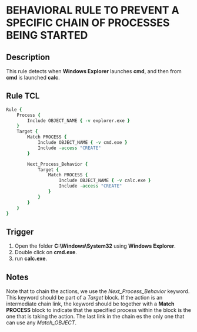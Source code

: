 # BEHAVIORAL RULE TO PREVENT A SPECIFIC CHAIN OF PROCESSES BEING STARTED

## Description
This rule detects when **Windows Explorer** launches **cmd**, and then from **cmd** is launched **calc**.

## Rule TCL
```tcl
Rule {
    Process {
        Include OBJECT_NAME { -v explorer.exe }
    }
    Target {
        Match PROCESS {
            Include OBJECT_NAME { -v cmd.exe }
            Include -access "CREATE"
        }

        Next_Process_Behavior {
            Target {
                Match PROCESS {
                    Include OBJECT_NAME { -v calc.exe }
                    Include -access "CREATE"
                }
            }
        }
    }
}
```

## Trigger
1. Open the folder **C:\Windows\System32** using **Windows Explorer**.
2. Double click on **cmd.exe**.
3. run **calc.exe**.

## Notes
Note that to chain the actions, we use the *Next_Process_Behavior* keyword. This keyword should be part of a *Target* block. If the action is an intermediate chain link, the keyword should be together with a **Match PROCESS** block to indicate that the specified process within the block is the one that is taking the action. The last link in the chain es the only one that can use any *Match_OBJECT*.